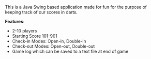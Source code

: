 This is a Java Swing based application made for fun for the purpose of keeping track of our scores in darts.

__**Features:**__

- 2-10 players
- Starting Score 101-901
- Check-in Modes: Open-in, Double-in
- Check-out Modes: Open-out, Double-out
- Game log which can be saved to a text file at end of game
